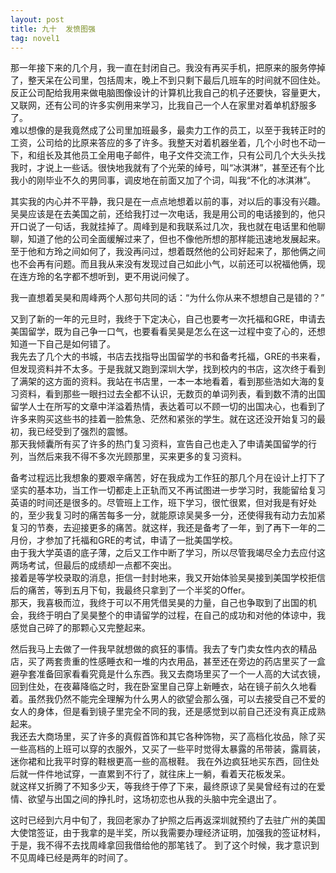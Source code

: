 ```yaml
---
layout: post
title: 九十  发愤图强
tag: novel1
---
```


那一年接下来的几个月，我一直在封闭自己。我没有再买手机，把原来的服务停掉了，整天呆在公司里，包括周末，晚上不到只剩下最后几班车的时间就不回住处。反正公司配给我用来做电脑图像设计的计算机比我自己的机子还要快，容量更大，又联网，还有公司的许多实例用来学习，比我自己一个人在家里对着单机舒服多了。<br />
难以想像的是我竟然成了公司里加班最多，最卖力工作的员工，以至于我转正时的工资，公司给的比原来答应的多了许多。我整天对着机器坐着，几个小时也不动一下，和组长及其他员工全用电子邮件，电子文件交流工作，只有公司几个大头头找我时，才说上一些话。很快地我就有了个光荣的绰号，叫“冰淇淋”，甚至还有个比我小的刚毕业不久的男同事，调皮地在前面又加了个词，叫我“不化的冰淇淋”。

其实我的内心并不平静，我只是在一点点地想着以前的事，对以后的事没有兴趣。吴昊应该是在去美国之前，还给我打过一次电话，我是用公司的电话接到的，他只开口说了一句话，我就挂掉了。周峰到是和我联系过几次，我也就在电话里和他聊聊，知道了他的公司全面缓解过来了，但也不像他所想的那样能迅速地发展起来。至于他和方玲之间如何了，我没再问过，想着既然他的公司好起来了，那他俩之间也不会再有问题。而且我从来没有发现过自己如此小气，以前还可以祝福他俩，现在连方玲的名字都不想听到，更不用说问候了。

我一直想着吴昊和周峰两个人那句共同的话：“为什么你从来不想想自己是错的？”

又到了新的一年的元旦时，我终于下定决心，自己也要考一次托福和GRE，申请去美国留学，既为自己争一口气，也要看看吴昊是怎么在这一过程中变了心的，还想知道一下自己是如何错了。<br />
我先去了几个大的书城，书店去找指导出国留学的书和备考托福，GRE的书来看，但发现资料并不太多。于是我就又跑到深圳大学，找到校内的书店，这次终于看到了满架的这方面的资料。我站在书店里，一本一本地看着，看到那些浩如大海的复习资料，看到那些一眼扫过去全都不认识，无数页的单词列表，看到数不清的出国留学人士在所写的文章中洋溢着热情，表达着可以不顾一切的出国决心，也看到了许多来购买这些书的挂着一脸焦急、茫然和紧张的学生。就在这还没开始复习的最初，我已经受到了强烈的震憾。<br />
那天我倾囊所有买了许多的热门复习资料，宣告自己也走入了申请美国留学的行列，当然后来我不得不多次光顾那里，买来更多的复习资料。

备考过程远比我想象的要艰辛痛苦，好在我成为工作狂的那几个月在设计上打下了坚实的基本功，当工作一切都走上正轨而又不再试图进一步学习时，我能留给复习英语的时间还是很多的。尽管班上工作，班下学习，很忙很累，但对我是有好处的，至少我复习时的痛苦每多一分，就能原谅吴昊多一分，还使得我有动力去加紧复习的节奏，去迎接更多的痛苦。就这样，我还是备考了一年，到了再下一年的二月份，才参加了托福和GRE的考试，申请了一批美国学校。<br />
由于我大学英语的底子薄，之后又工作中断了学习，所以尽管我竭尽全力去应付这两场考试，但最后的成绩却一点都不突出。<br />
接着是等学校录取的消息，拒信一封封地来，我又开始体验吴昊接到美国学校拒信后的痛苦，等到五月下旬，我最终只拿到了一个半奖的Offer。<br />
那天，我喜极而泣，我终于可以不用凭借吴昊的力量，自己也争取到了出国的机会，我终于明白了吴昊整个的申请留学的过程，在自己的成功和对他的体谅中，我感觉自己碎了的那颗心又完整起来。

然后我马上去做了一件我早就想做的疯狂的事情。我去了专门卖女性内衣的精品店，买了两套贵重的性感睡衣和一堆的内衣用品，甚至还在旁边的药店里买了一盒避孕套准备回家看看究竟是什么东西。我又去商场里买了一个一人高的大试衣镜，回到住处，在夜幕降临之时，我在卧室里自己穿上新睡衣，站在镜子前久久地看着。虽然我仍然不能完全理解为什么男人的欲望会那么强，可以去接受自己不爱的女人的身体，但是看到镜子里完全不同的我，还是感觉到以前自己还没有真正成熟起来。<br />
我还去大商场里，买了许多的真假首饰和其它各种饰物，买了高档化妆品，除了买一些高档的上班可以穿的衣服外，又买了一些平时觉得太暴露的吊带装，露肩装，迷你裙和比我平时穿的鞋根更高一些的高根鞋。
我在外边疯狂地买东西，回住处后就一件件地试穿，一直累到不行了，就往床上一躺，看着天花板发呆。<br />
就这样又折腾了不知多少天，等我终于停了下来，最终原谅了吴昊曾经有过的在爱情、欲望与出国之间的挣扎时，这场初恋也从我的头脑中完全退出了。

这时已经到六月中旬了，我回老家办了护照之后再返深圳就预约了去驻广州的美国大使馆签证，由于我拿的是半奖，所以我需要办理经济证明，加强我的签证材料，于是，我不得不去找周峰拿回我借给他的那笔钱了。
到了这个时候，我才意识到不见周峰已经是两年的时间了。